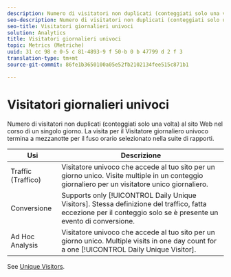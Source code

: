 ```yaml
---
description: Numero di visitatori non duplicati (conteggiati solo una volta) al sito Web nel corso di un singolo giorno. La visita per il Visitatore giornaliero univoco termina a mezzanotte per il fuso orario selezionato nella suite di rapporti.
seo-description: Numero di visitatori non duplicati (conteggiati solo una volta) al sito Web nel corso di un singolo giorno. La visita per il Visitatore giornaliero univoco termina a mezzanotte per il fuso orario selezionato nella suite di rapporti.
seo-title: Visitatori giornalieri univoci
solution: Analytics
title: Visitatori giornalieri univoci
topic: Metrics (Metriche)
uuid: 31 cc 98 e 0-5 c 81-4893-9 f 50-b 0 b 47799 d 2 f 3
translation-type: tm+mt
source-git-commit: 86fe1b3650100a05e52fb2102134fee515c871b1

---
```



# Visitatori giornalieri univoci

Numero di visitatori non duplicati (conteggiati solo una volta) al sito Web nel corso di un singolo giorno. La visita per il Visitatore giornaliero univoco termina a mezzanotte per il fuso orario selezionato nella suite di rapporti.

| Usi | Descrizione |
|---|---|
| Traffic (Traffico) | Visitatore univoco che accede al tuo sito per un giorno unico. Visite multiple in un conteggio giornaliero per un visitatore unico giornaliero. |
| Conversione   | Supports only [!UICONTROL Daily Unique Visitors]. Stessa definizione del traffico, fatta eccezione per il conteggio solo se è presente un evento di conversione. |
| Ad Hoc Analysis | Visitatore univoco che accede al tuo sito per un giorno unico. Multiple visits in one day count for a one [!UICONTROL Daily Unique Visitor]. |

See [Unique Visitors](../../../components/c-variables/c-metrics/metrics-unique-visitors.md#concept_9B3F44A4EA4E4F178FF164EF9694F88E).
